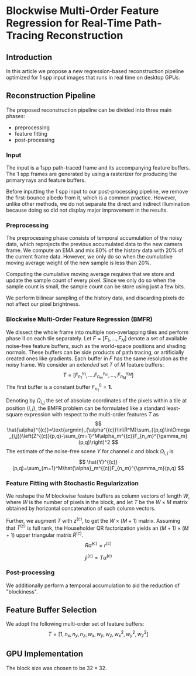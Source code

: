 # Blockwise Multi-Order Feature Regression for Real-Time Path-Tracing Reconstruction

## Introduction

In this article we propose a new regression-based reconstruction pipeline optimized for 1 spp input images that runs in real time on desktop GPUs.

## Reconstruction Pipeline

The proposed reconstruction pipeline can be divided into three main phases:

-   preprocessing
-   feature fitting
-   post-processing

### Input

The input is a 1spp path-traced frame and its accompanying feature buffers. The 1 spp frames are generated by using a rasterizer for producing the primary rays and feature buffers.

Before inputting the 1 spp input to our post-processing pipeline, we remove the first-bounce albedo from it, which is a common practice. However, unlike other methods, we do not separate the direct and indirect illumination because doing so did not display major improvement in the results.

### Preprocessing

The preprocessing phase consists of temporal accumulation of the noisy data, which reprojects the previous accumulated data to the new camera frame. We compute an EMA and mix 80% of the history data with 20% of the current frame data. However, we only do so when the cumulative moving average weight of the new sample is less than 20%.

Computing the cumulative moving average requires that we store and update the sample count of every pixel. Since we only do so when the sample count is small, the sample count can be store using just a few bits.

We perform bilinear sampling of the history data, and discarding pixels do not affect our pixel brightness.

### Blockwise Multi-Order Feature Regression (BMFR)

We dissect the whole frame into multiple non-overlapping tiles and perform phase II on each tile separately. Let $F=[F_1,\dots,F_N]$ denote a set of available noise-free feature buffers, such as the world-space positions and shading normals. These buffers can be side products of path tracing, or artificially created ones like gradients. Each buffer in $F$ has the same resolution as the noisy frame. We consider an *extended* set $T$ of $M$ feature buffers:
$$
T=[F^{\gamma_1}_{n_1},\dots.F^{\gamma_m}_{n_m},\dots,F^{\gamma_M}_{n_M}]
$$
The first buffer is a constant buffer $F^0_{n_1}=\mathbf{1}$.

Denoting by $\Omega_{i,j}$ the set of absolute coordinates of the pixels within a tile at position $(i,j)$, the BMFR problem can be formulated like a standard least-square expression with respect to the multi-order features $T$ as
$$
\hat{\alpha}^{(c)}=\text{argmin}_{\alpha^{(c)}\in\R^M}\sum_{(p,q)\in\Omega_{i,j}}\left(Z^{(c)}(p,q)-\sum_{m=1}^M\alpha_m^{(c)}F_{n_m}^{\gamma_m}(p,q)\right)^2
$$
The estimate of the noise-free scene $Y$ for channel $c$ and block $\Omega_{i,j}$ is
$$
\hat{Y}^{(c)}(p,q)=\sum_{m=1}^M\hat{\alpha}_m^{(c)}F_{n_m}^{\gamma_m}(p,q)
$$

### Feature Fitting with Stochastic Regularization

We reshape the $M$ blockwise feature buffers as column vectors of length $W$, where $W$ is the number of pixels in the block, and let $T$ be the $W\times M$ matrix obtained by horizontal concatenation of such column vectors.

Further, we augment $T$ with $z^{(c)}$, to get the $W\times(M+1)$ matrix. Assuming that $\widetilde{T}^{(c)}$ is full rank, the Householder QR factorization yields an $(M+1)\times(M+1)$ upper triangular matrix $\widetilde{R}^{(c)}$.
$$
R\hat{\alpha}^{(c)}=r^{(c)}
$$

$$
\hat{y}^{(c)}=T\hat\alpha^{(c)}
$$

### Post-processing

We additionally perform a temporal accumulation to aid the reduction of "blockiness".

## Feature Buffer Selection

We adopt the following multi-order set of feature buffers:
$$
T=[1,n_x,n_y,n_z,w_x,w_y,w_z,w_x^2,w_y^2,w_z^2]
$$

## GPU Implementation

The block size was chosen to be $32\times32$.